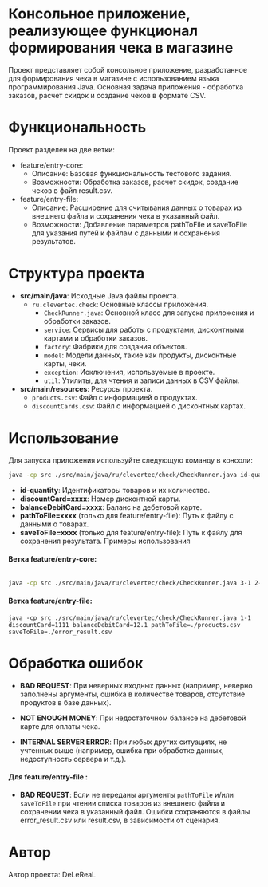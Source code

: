 # Консольное приложение, реализующее функционал формирования чека в магазине
Проект представляет собой консольное приложение, разработанное для формирования чека в магазине с использованием языка программирования Java. Основная задача приложения - обработка заказов, расчет скидок и создание чеков в формате CSV.

# Функциональность
Проект разделен на две ветки:

- feature/entry-core:
  - Описание: Базовая функциональность тестового задания.
  - Возможности: Обработка заказов, расчет скидок, создание чеков в файл result.csv.
- feature/entry-file:
  - Описание: Расширение для считывания данных о товарах из внешнего файла и сохранения чека в указанный файл.
  - Возможности: Добавление параметров pathToFile и saveToFile для указания путей к файлам с данными и сохранения результатов.

# Структура проекта
- **src/main/java**: Исходные Java файлы проекта.
  - `ru.clevertec.check`: Основные классы приложения.
    - `CheckRunner.java`: Основной класс для запуска приложения и обработки заказов.
    - `service`: Сервисы для работы с продуктами, дисконтными картами и обработки заказов.
    - `factory`: Фабрики для создания объектов.
    - `model`: Модели данных, такие как продукты, дисконтные карты, чеки.
    - `exception`: Исключения, используемые в проекте.
    - `util`: Утилиты, для чтения и записи данных в CSV файлы.
- **src/main/resources**: Ресурсы проекта.
  - `products.csv`: Файл с информацией о продуктах.
  - `discountCards.csv`: Файл с информацией о дисконтных картах.

# Использование
Для запуска приложения используйте следующую команду в консоли:

```bash
java -cp src ./src/main/java/ru/clevertec/check/CheckRunner.java id-quantity discountCard=xxxx balanceDebitCard=xxxx [pathToFile=xxxx saveToFile=xxxx]
```

- **id-quantity**: Идентификаторы товаров и их количество.
- **discountCard=xxxx**: Номер дисконтной карты.
- **balanceDebitCard=xxxx**: Баланс на дебетовой карте.
- **pathToFile=xxxx** (только для feature/entry-file): Путь к файлу с данными о товарах.
- **saveToFile=xxxx** (только для feature/entry-file): Путь к файлу для сохранения результата.
Примеры использования
#### Ветка feature/entry-core:

```bash

java -cp src ./src/main/java/ru/clevertec/check/CheckRunner.java 3-1 2-5 5-1 discountCard=1111 balanceDebitCard=100
```
#### Ветка feature/entry-file:

```
java -cp src ./src/main/java/ru/clevertec/check/CheckRunner.java 1-1 discountCard=1111 balanceDebitCard=12.1 pathToFile=./products.csv saveToFile=./error_result.csv
```

# Обработка ошибок
- **BAD REQUEST**: При неверных входных данных (например, неверно заполнены аргументы, ошибка в количестве товаров, отсутствие продуктов в базе данных). 

- **NOT ENOUGH MONEY**: При недостаточном балансе на дебетовой карте для оплаты чека.

- **INTERNAL SERVER ERROR**: При любых других ситуациях, не учтенных выше (например, ошибка при обработке данных, недоступность сервера и т.д.).

#### Для feature/entry-file :

- **BAD REQUEST**: Если не переданы аргументы `pathToFile` и/или `saveToFile` при чтении списка товаров из внешнего файла и сохранении чека в указанный файл.
Ошибки сохраняются в файлы error_result.csv или result.csv, в зависимости от сценария.

# Автор
Автор проекта: DeLeReaL
